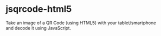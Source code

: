 jsqrcode-html5
==============

Take an image of a QR Code (using HTML5) with your tablet/smartphone and decode it using JavaScript.
